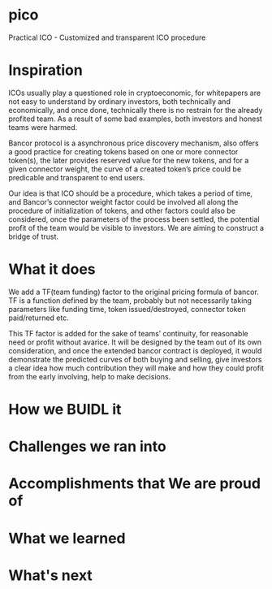 # pico
Practical ICO - Customized and transparent ICO procedure

# Inspiration
ICOs usually play a questioned role in cryptoeconomic, for whitepapers are not easy to understand by ordinary investors, both technically and economically, and once done, technically there is no restrain for the already profited team. As a result of some bad examples, both investors and honest teams were harmed.

Bancor protocol is a asynchronous price discovery mechanism, also offers a good practice for creating tokens based on one or more connector token(s), the later provides reserved value for the new tokens, and for a given connector weight, the curve of a created token’s price could be predicable and transparent to end users.

Our idea is that ICO should be a procedure, which takes a period of time, and Bancor’s connector weight factor could be involved all along the procedure of initialization of tokens, and other factors could also be considered, once the parameters of the process been settled, the potential profit of the team would be visible to investors. We are aiming to construct a bridge of trust.

# What it does
We add a TF(team funding) factor to the original pricing formula of bancor. TF is a function defined by the team, probably but not necessarily taking parameters like funding time, token issued/destroyed, connector token paid/returned etc.

This TF factor is added for the sake of teams’ continuity, for reasonable need or profit without avarice. It will be designed by the team out of its own consideration, and once the extended bancor contract is deployed, it would demonstrate the predicted curves of both buying and selling, give investors a clear idea how much contribution they will make and how they could profit from the early involving, help to make decisions.

# How we BUIDL it

# Challenges we ran into

# Accomplishments that We are proud of

# What we learned

# What's next

